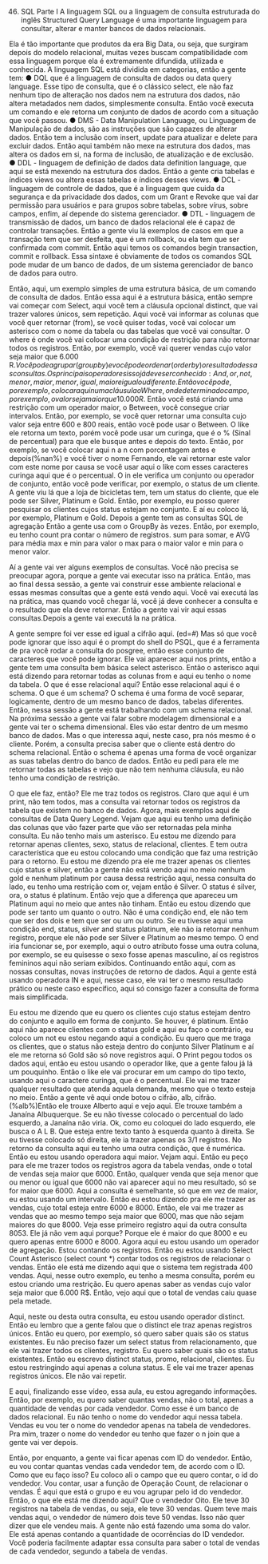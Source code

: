 46. SQL Parte I
A linguagem SQL ou a linguagem de consulta estruturada do inglês Structured Query Language é uma importante linguagem para consultar, alterar e manter bancos de dados relacionais.

Ela é tão importante que produtos da era Big Data, ou seja, que surgiram depois do modelo relacional, muitas vezes buscam compatibilidade com essa linguagem porque ela é extremamente difundida, utilizada e conhecida. A linguagem SQL está dividida em categorias, então a gente tem:
●	DQL que é a linguagem de consulta de dados ou data query language. Esse tipo de consulta, que é o clássico select, ele não faz nenhum tipo de alteração nos dados nem na estrutura dos dados, não altera metadados nem dados, simplesmente consulta. Então você executa um comando e ele retorna um conjunto de dados de acordo com a situação que você passou.
●	DMS - Data Manipulation Language, ou Linguagem de Manipulação de dados, são as instruções que são capazes de alterar dados. Então tem a inclusão com insert, update para atualizar e delete para excluir dados. Então aqui também não mexe na estrutura dos dados, mas altera os dados em si, na forma de inclusão, de atualização e de exclusão.
●	DDL - linguagem de definição de dados data definition language, que aqui se está mexendo na estrutura dos dados. Então a gente cria tabelas e índices views ou altera essas tabelas e índices desses views.
●	DCL - linguagem de controle de dados, que é a linguagem que cuida da segurança e da privacidade dos dados, com um Grant e Revoke que vai dar permissão para usuários e para grupos sobre tabelas, sobre vírus, sobre campos, enfim, aí depende do sistema gerenciador.
●	DTL - linguagem de transmissão de dados, um banco de dados relacional ele é capaz de controlar transações. Então a gente viu lá exemplos de casos em que a transação tem que ser desfeita, que é um rollback, ou ela tem que ser confirmada com commit. Então aqui temos os comandos begin transaction, commit e rollback. Essa sintaxe é obviamente de todos os comandos SQL pode mudar de um banco de dados, de um sistema gerenciador de banco de dados para outro.

Então, aqui, um exemplo simples de uma estrutura básica, de um comando de consulta de dados. Então essa aqui é a estrutura básica, então sempre vai começar com Select, aqui você tem a cláusula opcional distinct, que vai trazer valores únicos, sem repetição. Aqui você vai informar as colunas que você quer retornar (from), se você quiser todas, você vai colocar um asterisco com o nome da tabela ou das tabelas que você vai consultar. O where é onde você vai colocar uma condição de restrição para não retornar todos os registros. Então, por exemplo, você vai querer vendas cujo valor seja maior que 6.000 R$. Você pode agrupar (group by) e você pode ordenar (order by) o resultado dessas consultas. Os principais operadores isso já deve ser conhecido: And, or, not, menor, maior, menor, igual, maior e igual ou diferente.
Então você pode, por exemplo, colocar aqui numa cláusula o Where, onde determinado campo, por exemplo, o valor seja maior que 10.000 R$. Então você está criando uma restrição com um operador maior, o Between, você consegue criar intervalos. Então, por exemplo, se você quer retornar uma consulta cujo valor seja entre 600 e 800 reais, então você pode usar o Between. O like ele retorna um texto, porém você pode usar um curinga, que é o %
(Sinal de percentual) para que ele busque antes e depois do texto.
Então, por exemplo, se você colocar aqui n a n com porcentagem antes e depois(%nan%) e você tiver o nome Fernando, ele vai retornar este valor com este nome por causa se você usar aqui o like com esses caracteres curinga aqui que é o percentual.
O in ele verifica um conjunto ou operador de conjunto, então você pode verificar, por exemplo, o status de um cliente. A gente viu lá que a loja de bicicletas tem, tem um status do cliente, que ele pode ser Silver, Platinum e Gold.
Então, por exemplo, eu posso querer pesquisar os clientes cujos status estejam no conjunto. E aí eu coloco lá, por exemplo, Platinum e Gold.
Depois a gente tem as consultas SQL de agregação Então a gente usa com o GroupBy às vezes.
Então, por exemplo, eu tenho count pra contar o número de registros. sum para somar, e AVG para média max e min para valor o max para o maior valor e min para o menor valor.

Aí a gente vai ver alguns exemplos de consultas. Você não precisa se preocupar agora, porque a gente vai executar isso na prática. Então, mas ao final dessa sessão, a gente vai construir esse ambiente relacional e essas mesmas consultas que a gente está vendo aqui. Você vai executá las na prática, mas quando você chegar lá, você já deve conhecer a consulta e o resultado que ela deve retornar.
Então a gente vai vir aqui essas consultas.Depois a gente vai executá la na prática.

A gente sempre foi ver esse ed igual a cifrão aqui. (ed=#) Mas só que você pode ignorar que isso aqui é o prompt do shell do PSQL, que é a ferramenta de pra você rodar a consulta do posgree, então esse conjunto de caracteres que você pode ignorar. Ele vai aparecer aqui nos prints, então a gente tem uma consulta bem básica select asterisco.
Então o asterisco aqui está dizendo para retornar todas as colunas from e aqui eu tenho o nome da tabela.
O que é esse relacional aqui? Então esse relacional aqui é o schema.
O que é um schema? O schema é uma forma de você separar, logicamente, dentro de um mesmo banco de dados, tabelas diferentes.
Então, nessa sessão a gente está trabalhando com um schema relacional. Na próxima sessão a gente vai falar sobre modelagem dimensional e a gente vai ter o schema dimensional. Eles vão estar dentro de um mesmo banco de dados. Mas o que interessa aqui, neste caso, pra nós mesmo é o cliente.
Porém, a consulta precisa saber que o cliente está dentro do schema relacional. Então o schema é apenas uma forma de você organizar as suas tabelas dentro do banco de dados.
Então eu pedi para ele me retornar todas as tabelas e vejo que não tem nenhuma cláusula, eu não tenho uma condição de restrição.

O que ele faz, então? Ele me traz todos os registros. Claro que aqui é um print, não tem todos, mas a consulta vai retornar todos os registros da tabela que existem no banco de dados.
Agora, mais exemplos aqui de consultas de Data Query Legend.
Vejam que aqui eu tenho uma definição das colunas que vão fazer parte que vão ser retornadas pela minha consulta.
Eu não tenho mais um asterisco. Eu estou me dizendo para retornar apenas clientes, sexo, status de relacional, clientes. E tem outra característica que eu estou colocando uma condição que faz uma restrição para o retorno.
Eu estou me dizendo pra ele me trazer apenas os clientes cujo status e silver, então a gente não está vendo aqui no meio nenhum gold e nenhum platinum por causa dessa restrição aqui, nessa consulta do lado, eu tenho uma restrição com or, vejam então é Silver. O status é silver, ora, o status é platinum. Então vejo que a diferença que apareceu um Platinum aqui no meio que antes não tinham. Então eu estou dizendo que pode ser tanto um quanto o outro. Não é uma condição end, ele não tem que ser dos dois e tem que ser ou um ou outro.
Se eu tivesse aqui uma condição end, status, silver and status platinum, ele não ia retornar nenhum registro, porque ele não pode ser Silver e Platinum ao mesmo tempo. O end iria funcionar se, por exemplo, aqui o outro atributo fosse uma outra coluna, por exemplo, se eu quisesse o sexo fosse apenas masculino, aí os registros femininos aqui não seriam exibidos.
Continuando então aqui, com as nossas consultas, novas instruções de retorno de dados. Aqui a gente está usando operadora IN e aqui, nesse caso, ele vai ter o mesmo resultado prático ou neste caso específico, aqui só consigo fazer a consulta de forma mais simplificada.

Eu estou me dizendo que eu quero os clientes cujo status estejam dentro do conjunto e aquilo em forma de conjunto. Se houver, é platinum. Então aqui não aparece clientes com o status gold e aqui eu faço o contrário, eu coloco um not eu estou negando aqui a condição. Eu quero que me traga os clientes, que o status não esteja dentro do conjunto Silver Platinum e aí ele me retorna só Gold são só nove registros aqui.
O Print pegou todos os dados aqui, então eu estou usando o operador like, que a gente falou já lá um pouquinho.
Então o like ele vai procurar em um campo do tipo texto, usando aqui o caractere curinga, que é o percentual.
Ele vai me trazer qualquer resultado que atenda aquela demanda, mesmo que o texto esteja no meio.
Então a gente vê aqui onde botou o cifrão, alb, cifrão. (%alb%)Então ele trouxe Alberto aqui e vejo aqui. Ele trouxe também a Janaína Albuquerque. Se eu não tivesse colocado o percentual do lado esquerdo, a Janaína não viria.
Ok, como eu coloquei do lado esquerdo, ele busca o A L B. Que esteja entre texto tanto à esquerda quanto à direita.
Se eu tivesse colocado só direita, ele ia trazer apenas os 3/1 registros. No retorno da consulta aqui eu tenho uma outra condição, que é numérica. Então eu estou usando operadora aqui maior. Vejam aqui. Então eu peço para ele me trazer todos os registros agora da tabela vendas, onde o total de vendas seja maior que 6000.
Então, qualquer venda que seja menor que ou menor ou igual que 6000 não vai aparecer aqui no meu resultado, só se for maior que 6000. Aqui a consulta é semelhante, só que em vez de maior, eu estou usando um intervalo.
Então eu estou dizendo pra ele me trazer as vendas, cujo total esteja entre 6000 e 8000.
Então, ele vai me trazer as vendas que ao mesmo tempo seja maior que 6000, mas que não sejam maiores do que 8000. Veja esse primeiro registro aqui da outra consulta 8053.
Ele já não vem aqui porque? Porque ele é maior do que 8000 e eu quero apenas entre 6000 e 8000. Agora aqui eu estou usando um operador de agregação. Estou contando os registros.
Então eu estou usando Select Count Asterisco (select count *) contar todos os registros de relacionar o vendas.
Então ele está me dizendo aqui que o sistema tem registrada 400 vendas. Aqui, nesse outro exemplo, eu tenho a mesma consulta, porém eu estou criando uma restrição.
Eu quero apenas saber as vendas cujo valor seja maior que 6.000 R$.
Então, vejo aqui que o total de vendas caiu quase pela metade.

Aqui, neste ou desta outra consulta, eu estou usando operador distinct. Então eu lembro que a gente falou que o distinct ele traz apenas registros únicos. Então eu quero, por exemplo, só quero saber quais são os status existentes.
Eu não preciso fazer um select status from relacionamento, que ele vai trazer todos os clientes, registro. Eu quero saber quais são os status existentes. Então eu escrevo distinct status, promo, relacional, clientes.
Eu estou restringindo aqui apenas a coluna status. E ele vai me trazer apenas registros únicos. Ele não vai repetir.

E aqui, finalizando esse vídeo, essa aula, eu estou agregando informações.
Então, por exemplo, eu quero saber quantas vendas, não o total, apenas a quantidade de vendas por cada vendedor.
Como esse é um banco de dados relacional. Eu não tenho o nome do vendedor aqui nessa tabela. Vendas eu vou ter o nome do vendedor apenas na tabela de vendedores. Pra mim, trazer o nome do vendedor eu tenho que fazer o n join que a gente vai ver depois.

Então, por enquanto, a gente vai ficar apenas com ID do vendedor. Então, eu vou contar quantas vendas cada vendedor tem, de acordo com o ID. Como que eu faço isso?
Eu coloco ali o campo que eu quero contar, o id do vendedor. Vou contar, usar a função de Operação Count, de relacionar o vendas. É aqui que está o grupo e eu vou agrupar pelo id do vendedor.
Então, o que ele está me dizendo aqui? Que o vendedor Oito. Ele teve 30 registros na tabela de vendas, ou seja, ele teve 30 vendas. Quem teve mais vendas aqui, o vendedor de número dois teve 50 vendas. Isso não quer dizer que ele vendeu mais. A gente não está fazendo uma soma do valor.
Ele está apenas contando a quantidade de ocorrências do ID vendedor.
Você poderia facilmente adaptar essa consulta para saber o total de vendas de cada vendedor, segundo a tabela de vendas.